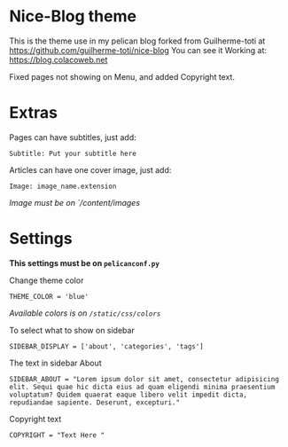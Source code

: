 # Nice-Blog theme
This is the theme use in my pelican blog forked from Guilherme-toti at https://github.com/guilherme-toti/nice-blog
You can see it Working at: https://blog.colacoweb.net

Fixed pages not showing on Menu, and added Copyright text. 

# Extras

Pages can have subtitles, just add:
```
Subtitle: Put your subtitle here
```

Articles can have one cover image, just add:
```
Image: image_name.extension
```
*Image must be on `/content/images*

# Settings

**This settings must be on `pelicanconf.py`**

Change theme color
```
THEME_COLOR = 'blue'
```
*Available colors is on `/static/css/colors`*

To select what to show on sidebar
```
SIDEBAR_DISPLAY = ['about', 'categories', 'tags']
```

The text in sidebar About
```
SIDEBAR_ABOUT = "Lorem ipsum dolor sit amet, consectetur adipisicing elit. Sequi quae hic dicta eius ad quam eligendi minima praesentium voluptatum? Quidem quaerat eaque libero velit impedit dicta, repudiandae sapiente. Deserunt, excepturi."
```

Copyright text 
```
COPYRIGHT = "Text Here "
```
